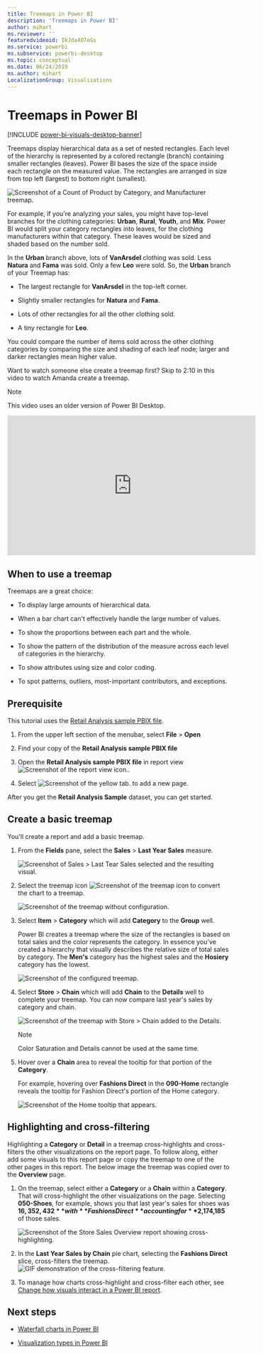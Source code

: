 ```yaml
---
title: Treemaps in Power BI
description: 'Treemaps in Power BI'
author: mihart
ms.reviewer: ''
featuredvideoid: IkJda4O7oGs
ms.service: powerbi
ms.subservice: powerbi-desktop
ms.topic: conceptual
ms.date: 06/24/2019
ms.author: mihart
LocalizationGroup: Visualizations
---
```


# Treemaps in Power BI

[!INCLUDE [power-bi-visuals-desktop-banner](../includes/power-bi-visuals-desktop-banner.md)]

Treemaps display hierarchical data as a set of nested rectangles. Each level of the hierarchy is represented by a colored rectangle (branch) containing smaller rectangles (leaves). Power BI bases the size of the space inside each rectangle on the measured value. The rectangles are arranged in size from top left (largest) to bottom right (smallest).

![Screenshot of a Count of Product by Category, and Manufacturer treemap.](media/power-bi-visualization-treemaps/pbi-nancy-viz-treemap.png)

For example, if you're analyzing your sales, you might have top-level branches for the clothing categories: **Urban**, **Rural**, **Youth**, and **Mix**. Power BI would split your category rectangles into leaves, for the clothing manufacturers within that category. These leaves would be sized and shaded based on the number sold.

In the **Urban** branch above, lots of **VanArsdel** clothing was sold. Less **Natura** and **Fama** was sold. Only a few **Leo** were sold. So, the **Urban** branch of your Treemap has:

* The largest rectangle for **VanArsdel** in the top-left corner.

* Slightly smaller rectangles for **Natura** and **Fama**.

* Lots of other rectangles for all the other clothing sold.

* A tiny rectangle for **Leo**.

You could compare the number of items sold across the other clothing categories by comparing the size and shading of each leaf node; larger and darker rectangles mean higher value.

Want to watch someone else create a treemap first? Skip to 2:10 in this video to watch Amanda create a treemap.

   > [!NOTE]
   > This video uses an older version of Power BI Desktop.
   > 
   > 

<iframe width="560" height="315" src="https://www.youtube.com/embed/IkJda4O7oGs" frameborder="0" allowfullscreen></iframe>

## When to use a treemap

Treemaps are a great choice:

* To display large amounts of hierarchical data.

* When a bar chart can't effectively handle the large number of values.

* To show the proportions between each part and the whole.

* To show the pattern of the distribution of the measure across each level of categories in the hierarchy.

* To show attributes using size and color coding.

* To spot patterns, outliers, most-important contributors, and exceptions.

## Prerequisite

This tutorial uses the [Retail Analysis sample PBIX file](https://download.microsoft.com/download/9/6/D/96DDC2FF-2568-491D-AAFA-AFDD6F763AE3/Retail%20Analysis%20Sample%20PBIX.pbix).

1. From the upper left section of the menubar, select **File** > **Open**
   
2. Find your copy of the **Retail Analysis sample PBIX file**

1. Open the **Retail Analysis sample PBIX file** in report view ![Screenshot of the report view icon.](media/power-bi-visualization-kpi/power-bi-report-view.png).

1. Select ![Screenshot of the yellow tab.](media/power-bi-visualization-kpi/power-bi-yellow-tab.png) to add a new page.


After you get the **Retail Analysis Sample** dataset, you can get started.

## Create a basic treemap

You'll create a report and add a basic treemap.


1. From the **Fields** pane, select the **Sales** > **Last Year Sales** measure.

   ![Screenshot of Sales > Last Tear Sales selected and the resulting visual.](media/power-bi-visualization-treemaps/treemapfirstvalue-new.png)

1. Select the treemap icon ![Screenshot of the treemap icon](media/power-bi-visualization-treemaps/power-bi-treemap-icon.png) to convert the chart to a treemap.

   ![Screenshot of the treemap without configuration.](media/power-bi-visualization-treemaps/treemapconvertto-new.png)

1. Select **Item** > **Category** which will add **Category** to the **Group** well.

    Power BI creates a treemap where the size of the rectangles is based on total sales and the color represents the category. In essence you've created a hierarchy that visually describes the relative size of total sales by category. The **Men's** category has the highest sales and the **Hosiery** category has the lowest.

    ![Screenshot of the configured treemap.](media/power-bi-visualization-treemaps/power-bi-complete.png)

1. Select **Store** > **Chain** which will add **Chain** to the **Details** well to complete your treemap. You can now compare last year's sales by category and chain.

   ![Screenshot of the treemap with Store > Chain added to the Details.](media/power-bi-visualization-treemaps/power-bi-details.png)

   > [!NOTE]
   > Color Saturation and Details cannot be used at the same time.

1. Hover over a **Chain** area to reveal the tooltip for that portion of the **Category**.

    For example, hovering over **Fashions Direct** in the **090-Home** rectangle reveals the tooltip for Fashion Direct's portion of the Home category.

   ![Screenshot of the Home tooltip that appears.](media/power-bi-visualization-treemaps/treemaphoverdetail-new.png)


## Highlighting and cross-filtering

Highlighting a **Category** or **Detail** in a treemap cross-highlights and cross-filters the other visualizations on the report page. To follow along, either add some visuals to this report page or copy the treemap to one of the other pages in this report. The below image the treemap was copied over to the **Overview** page. 

1. On the treemap, select either a **Category** or a **Chain** within a **Category**. That will cross-highlight the other visualizations on the page. Selecting **050-Shoes**, for example, shows you that last year's sales for shoes was **$16,352,432** with **Fashions Direct** accounting for **$2,174,185** of those sales.

   ![Screenshot of the Store Sales Overview report showing cross-highlighting.](media/power-bi-visualization-treemaps/treemaphiliting.png)

1. In the **Last Year Sales by Chain** pie chart, selecting the **Fashions Direct** slice, cross-filters the treemap.
   ![GIF demonstration of the cross-filtering feature.](media/power-bi-visualization-treemaps/treemapnoowl.gif)

1. To manage how charts cross-highlight and cross-filter each other, see [Change how visuals interact in a Power BI report](../service-reports-visual-interactions.md).

## Next steps

* [Waterfall charts in Power BI](power-bi-visualization-waterfall-charts.md)

* [Visualization types in Power BI](power-bi-visualization-types-for-reports-and-q-and-a.md)
